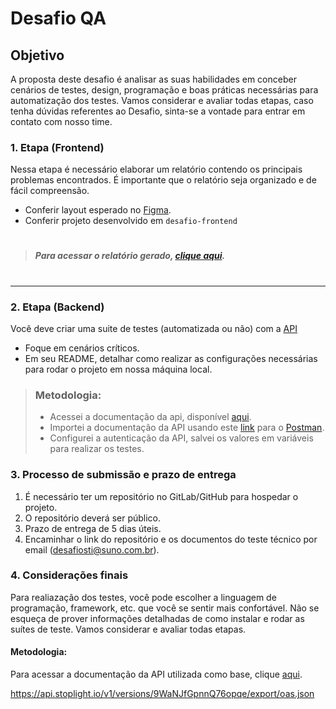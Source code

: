 # Desafio QA

## Objetivo
A proposta deste desafio é analisar as suas habilidades em conceber cenários de testes, design, programação e boas práticas necessárias para automatização dos testes.
Vamos considerar e avaliar todas etapas, caso tenha dúvidas referentes ao Desafio, sinta-se a vontade para entrar em contato com nosso time.

### 1. Etapa (Frontend)

Nessa etapa é necessário elaborar um relatório contendo os principais problemas encontrados. É importante que o relatório seja organizado e de fácil compreensão.

* Conferir layout esperado no [Figma](https://www.figma.com/file/aSgLsRxNxQHzUQLH6yP8nR/Teste-QA?node-id=0%3A1).
* Conferir projeto desenvolvido em `desafio-frontend`

> #
> ##### Para acessar o relatório gerado, [clique aqui](https://github.com/georgeduarte87/suno-qa/blob/main/Relatorio-de-validacao-Front-end.pdf).
> #

---
### 2. Etapa (Backend)

Você deve criar uma suite de testes (automatizada ou não) com a [API](https://www.themoviedb.org/)

* Foque em cenários críticos.
* Em seu README, detalhar como realizar as configurações necessárias para rodar o projeto em nossa máquina local.


> 
> ### Metodologia:
> - Acessei a documentação da api, disponível [aqui](https://developers.themoviedb.org/3/getting-started/introduction).
> - Importei a documentação da API usando este [link](https://api.stoplight.io/v1/versions/9WaNJfGpnnQ76opqe/export/oas.json) para o [Postman](https://www.postman.com/).
> - Configurei a autenticação da API, salvei os valores em variáveis para realizar os testes.




### 3. Processo de submissão e prazo de entrega

1. É necessário ter um repositório no GitLab/GitHub para hospedar o projeto.
2. O repositório deverá ser público.
3. Prazo de entrega de 5 dias úteis.
4. Encaminhar o link do repositório e os documentos do teste técnico por email (desafiosti@suno.com.br).


### 4. Considerações finais

Para realiazação dos testes, você pode escolher a linguagem de programação, framework, etc. que você se sentir mais confortável.
Não se esqueça de prover informações detalhadas de como instalar e rodar as suítes de teste.
Vamos considerar e avaliar todas etapas.


#### Metodologia: 
Para acessar a documentação da API utilizada como base, clique [aqui](https://developers.themoviedb.org/3/getting-started/introduction).


https://api.stoplight.io/v1/versions/9WaNJfGpnnQ76opqe/export/oas.json